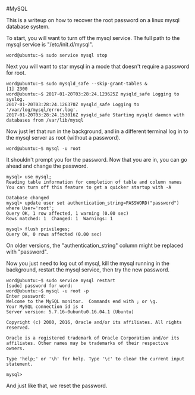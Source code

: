 #MySQL

This is a writeup on how to recover the root password on a linux mysql database system. 

To start, you will want to turn off the mysql service. The full path to the mysql service is "/etc/init.d/mysql".

```
word@ubuntu:~$ sudo service mysql stop
```

Next you will want to star mysql in a mode that doesn't require a password for root.

```
word@ubuntu:~$ sudo mysqld_safe --skip-grant-tables &
[1] 2300
word@ubuntu:~$ 2017-01-20T03:28:24.123625Z mysqld_safe Logging to syslog.
2017-01-20T03:28:24.126370Z mysqld_safe Logging to '/var/log/mysql/error.log'.
2017-01-20T03:28:24.153016Z mysqld_safe Starting mysqld daemon with databases from /var/lib/mysql
```

Now just let that run in the background, and in a different terminal log in to the mysql server as root (without a password).

```
word@ubuntu:~$ mysql -u root
```

It shouldn't prompt you for the password. Now that you are in, you can go ahead and change the password.

```
mysql> use mysql;
Reading table information for completion of table and column names
You can turn off this feature to get a quicker startup with -A

Database changed
mysql> update user set authentication_string=PASSWORD("password") where User='root';
Query OK, 1 row affected, 1 warning (0.00 sec)
Rows matched: 1  Changed: 1  Warnings: 1

mysql> flush privileges;
Query OK, 0 rows affected (0.00 sec)
```
On older versions, the "authentication_string" column might be replaced with "password".

Now you just need to log out of mysql, kill the mysql running in the background, restart the mysql service, then try the new password.

```
word@ubuntu:~$ sudo service mysql restart
[sudo] password for word: 
word@ubuntu:~$ mysql -u root -p
Enter password: 
Welcome to the MySQL monitor.  Commands end with ; or \g.
Your MySQL connection id is 4
Server version: 5.7.16-0ubuntu0.16.04.1 (Ubuntu)

Copyright (c) 2000, 2016, Oracle and/or its affiliates. All rights reserved.

Oracle is a registered trademark of Oracle Corporation and/or its
affiliates. Other names may be trademarks of their respective
owners.

Type 'help;' or '\h' for help. Type '\c' to clear the current input statement.

mysql> 
```

And just like that, we reset the password.












